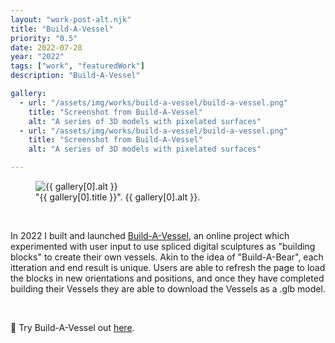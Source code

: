 ```yaml
---
layout: "work-post-alt.njk"
title: "Build-A-Vessel"
priority: "0.5"
date: 2022-07-28
year: "2022"
tags: ["work", "featuredWork"]
description: "Build-A-Vessel"

gallery:
  - url: "/assets/img/works/build-a-vessel/build-a-vessel.png"
    title: "Screenshot from Build-A-Vessel"
    alt: "A series of 3D models with pixelated surfaces"
  - url: "/assets/img/works/build-a-vessel/build-a-vessel.png"
    title: "Screenshot from Build-A-Vessel"
    alt: "A series of 3D models with pixelated surfaces"

---
```


<figure class="main-article__figure">
    <img class="main-article__img" src="{{ gallery[0].url  }}" alt="{{ gallery[0].alt }}" title="{{ gallery[0].title }}">
        <figcaption>
            "{{ gallery[0].title }}". {{ gallery[0].alt }}.
        </figcaption>
</figure>

<br>

<p class="indent">In 2022 I built and launched <a href="https://app.bralri.net/build-a-vessel" target="_blank" rel="noopener">Build-A-Vessel</a>, an online project which experimented with user input to use spliced digital sculptures as "building blocks" to create their own vessels. Akin to the idea of "Build-A-Bear", each itteration and end result is unique. Users are able to refresh the page to load the blocks in new orientations and positions, and once they have completed building their Vessels they are able to download the Vessels as a .glb model.</p>

<br>

<p>🏺 Try Build-A-Vessel out <a href="https://app.bralri.net/build-a-vessel" target="_blank" rel="noopener">here</a>.</p>

<br>
<br>
<script async src="/js/modal.js"></script>